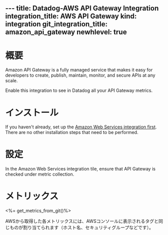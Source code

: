 --- title: Datadog-AWS API Gateway Integration integration_title: AWS API Gateway kind: integration git_integration_title: amazon_api_gateway
newhlevel: true
---

# 概要

Amazon API Gateway is a fully managed service that makes it easy for developers to create, publish, maintain, monitor, and secure APIs at any scale.

Enable this integration to see in Datadog all your API Gateway metrics.

# インストール

If you haven't already, set up the [Amazon Web Services integration first](/integrations/aws). There are no other installation steps that need to be performed.

# 設定

In the Amazon Web Services integration tile, ensure that API Gateway is checked under metric collection.

# メトリックス

<%= get_metrics_from_git()%>

AWSから取得した各メトリックスには、AWSコンソールに表示されるタグと同じものが割り当てられます（ホスト名、セキュリティグループなどです）。
